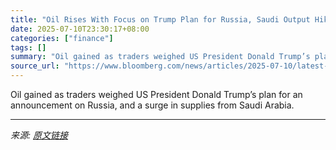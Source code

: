 ```yaml
---
title: "Oil Rises With Focus on Trump Plan for Russia, Saudi Output Hike"
date: 2025-07-10T23:30:17+08:00
categories: ["finance"]
tags: []
summary: "Oil gained as traders weighed US President Donald Trump’s plan for an announcement on Russia, and a surge in supplies from Saudi Arabia."
source_url: "https://www.bloomberg.com/news/articles/2025-07-10/latest-oil-market-news-and-analysis-for-july-11"
---
```


Oil gained as traders weighed US President Donald Trump’s plan for an announcement on Russia, and a surge in supplies from Saudi Arabia.

---

*来源: [原文链接](https://www.bloomberg.com/news/articles/2025-07-10/latest-oil-market-news-and-analysis-for-july-11)*

